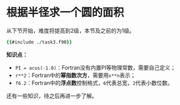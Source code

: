 # 根据半径求一个圆的面积

从下节开始，难度将提高到2级，本节及之前的为1级。

```fortran
{{#include ./task3.f90}}
```

**知识点：**

- `PI = acos(-1.0)`：Fortran没有内置PI等物理常数，需要自己定义；
- `r**2`：Fortran中的**幂指数次方**，需要用`x**n`表示；
- `f6.2`：Fortran中的**浮点数**控制格式，`6`代表总宽，`2`代表小数位数。

还有一些知识，待之后再进一步了解。
